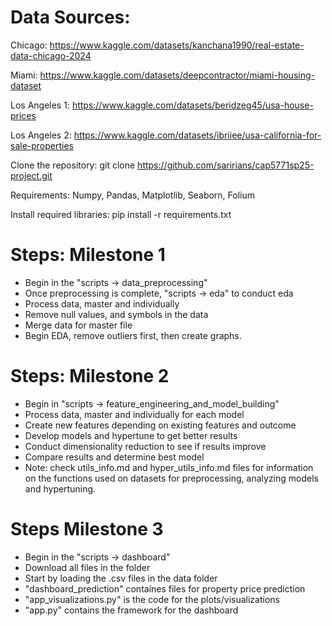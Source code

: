 # Data Sources:

Chicago: https://www.kaggle.com/datasets/kanchana1990/real-estate-data-chicago-2024 

Miami: https://www.kaggle.com/datasets/deepcontractor/miami-housing-dataset 

Los Angeles 1: https://www.kaggle.com/datasets/beridzeg45/usa-house-prices 

Los Angeles 2: https://www.kaggle.com/datasets/ibriiee/usa-california-for-sale-properties 

Clone the repository: git clone https://github.com/saririans/cap5771sp25-project.git

Requirements: Numpy, Pandas, Matplotlib, Seaborn, Folium

Install required libraries: pip install -r requirements.txt

# Steps: Milestone 1
- Begin in the "scripts -> data_preprocessing"
- Once preprocessing is complete, "scripts -> eda" to conduct eda
- Process data, master and individually
- Remove null values, and symbols in the data
- Merge data for master file
- Begin EDA, remove outliers first, then create graphs.

# Steps: Milestone 2
- Begin in "scripts -> feature_engineering_and_model_building"
- Process data, master and individually for each model
- Create new features depending on existing features and outcome
- Develop models and hypertune to get better results
- Conduct dimensionality reduction to see if results improve
- Compare results and determine best model
- Note: check utils_info.md and hyper_utils_info.md files for information on the functions used on datasets for preprocessing, analyzing models and hypertuning.

# Steps Milestone 3
- Begin in the "scripts -> dashboard"
- Download all files in the folder
- Start by loading the .csv files in the data folder
- "dashboard_prediction" containes files for property price prediction
- "app_visualizations.py" is the code for the plots/visualizations
- "app.py" contains the framework for the dashboard


  

